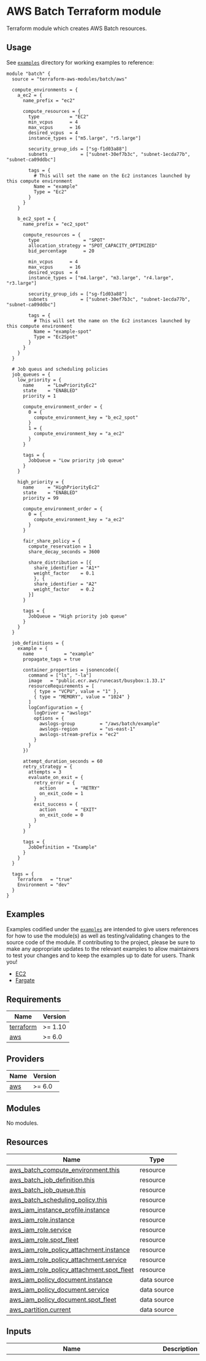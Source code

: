 # AWS Batch Terraform module

Terraform module which creates AWS Batch resources.

## Usage

See [`examples`](https://github.com/terraform-aws-modules/terraform-aws-batch/tree/master/examples) directory for working examples to reference:

```hcl
module "batch" {
  source = "terraform-aws-modules/batch/aws"

  compute_environments = {
    a_ec2 = {
      name_prefix = "ec2"

      compute_resources = {
        type           = "EC2"
        min_vcpus      = 4
        max_vcpus      = 16
        desired_vcpus  = 4
        instance_types = ["m5.large", "r5.large"]

        security_group_ids = ["sg-f1d03a88"]
        subnets            = ["subnet-30ef7b3c", "subnet-1ecda77b", "subnet-ca09ddbc"]

        tags = {
          # This will set the name on the Ec2 instances launched by this compute environment
          Name = "example"
          Type = "Ec2"
        }
      }
    }

    b_ec2_spot = {
      name_prefix = "ec2_spot"

      compute_resources = {
        type                = "SPOT"
        allocation_strategy = "SPOT_CAPACITY_OPTIMIZED"
        bid_percentage      = 20

        min_vcpus      = 4
        max_vcpus      = 16
        desired_vcpus  = 4
        instance_types = ["m4.large", "m3.large", "r4.large", "r3.large"]

        security_group_ids = ["sg-f1d03a88"]
        subnets            = ["subnet-30ef7b3c", "subnet-1ecda77b", "subnet-ca09ddbc"]

        tags = {
          # This will set the name on the Ec2 instances launched by this compute environment
          Name = "example-spot"
          Type = "Ec2Spot"
        }
      }
    }
  }

  # Job queus and scheduling policies
  job_queues = {
    low_priority = {
      name     = "LowPriorityEc2"
      state    = "ENABLED"
      priority = 1

      compute_environment_order = {
        0 = {
          compute_environment_key = "b_ec2_spot"
        }
        1 = {
          compute_environment_key = "a_ec2"
        }
      }

      tags = {
        JobQueue = "Low priority job queue"
      }
    }

    high_priority = {
      name     = "HighPriorityEc2"
      state    = "ENABLED"
      priority = 99

      compute_environment_order = {
        0 = {
          compute_environment_key = "a_ec2"
        }
      }

      fair_share_policy = {
        compute_reservation = 1
        share_decay_seconds = 3600

        share_distribution = [{
          share_identifier = "A1*"
          weight_factor    = 0.1
          }, {
          share_identifier = "A2"
          weight_factor    = 0.2
        }]
      }

      tags = {
        JobQueue = "High priority job queue"
      }
    }
  }

  job_definitions = {
    example = {
      name           = "example"
      propagate_tags = true

      container_properties = jsonencode({
        command = ["ls", "-la"]
        image   = "public.ecr.aws/runecast/busybox:1.33.1"
        resourceRequirements = [
          { type = "VCPU", value = "1" },
          { type = "MEMORY", value = "1024" }
        ]
        logConfiguration = {
          logDriver = "awslogs"
          options = {
            awslogs-group         = "/aws/batch/example"
            awslogs-region        = "us-east-1"
            awslogs-stream-prefix = "ec2"
          }
        }
      })

      attempt_duration_seconds = 60
      retry_strategy = {
        attempts = 3
        evaluate_on_exit = {
          retry_error = {
            action       = "RETRY"
            on_exit_code = 1
          }
          exit_success = {
            action       = "EXIT"
            on_exit_code = 0
          }
        }
      }

      tags = {
        JobDefinition = "Example"
      }
    }
  }

  tags = {
    Terraform   = "true"
    Environment = "dev"
  }
}
```

## Examples

Examples codified under the [`examples`](https://github.com/terraform-aws-modules/terraform-aws-batch/tree/master/examples) are intended to give users references for how to use the module(s) as well as testing/validating changes to the source code of the module. If contributing to the project, please be sure to make any appropriate updates to the relevant examples to allow maintainers to test your changes and to keep the examples up to date for users. Thank you!

- [EC2](https://github.com/terraform-aws-modules/terraform-aws-batch/tree/master/examples/ec2)
- [Fargate](https://github.com/terraform-aws-modules/terraform-aws-batch/tree/master/examples/fargate)

<!-- BEGIN_TF_DOCS -->
## Requirements

| Name | Version |
|------|---------|
| <a name="requirement_terraform"></a> [terraform](#requirement\_terraform) | >= 1.10 |
| <a name="requirement_aws"></a> [aws](#requirement\_aws) | >= 6.0 |

## Providers

| Name | Version |
|------|---------|
| <a name="provider_aws"></a> [aws](#provider\_aws) | >= 6.0 |

## Modules

No modules.

## Resources

| Name | Type |
|------|------|
| [aws_batch_compute_environment.this](https://registry.terraform.io/providers/hashicorp/aws/latest/docs/resources/batch_compute_environment) | resource |
| [aws_batch_job_definition.this](https://registry.terraform.io/providers/hashicorp/aws/latest/docs/resources/batch_job_definition) | resource |
| [aws_batch_job_queue.this](https://registry.terraform.io/providers/hashicorp/aws/latest/docs/resources/batch_job_queue) | resource |
| [aws_batch_scheduling_policy.this](https://registry.terraform.io/providers/hashicorp/aws/latest/docs/resources/batch_scheduling_policy) | resource |
| [aws_iam_instance_profile.instance](https://registry.terraform.io/providers/hashicorp/aws/latest/docs/resources/iam_instance_profile) | resource |
| [aws_iam_role.instance](https://registry.terraform.io/providers/hashicorp/aws/latest/docs/resources/iam_role) | resource |
| [aws_iam_role.service](https://registry.terraform.io/providers/hashicorp/aws/latest/docs/resources/iam_role) | resource |
| [aws_iam_role.spot_fleet](https://registry.terraform.io/providers/hashicorp/aws/latest/docs/resources/iam_role) | resource |
| [aws_iam_role_policy_attachment.instance](https://registry.terraform.io/providers/hashicorp/aws/latest/docs/resources/iam_role_policy_attachment) | resource |
| [aws_iam_role_policy_attachment.service](https://registry.terraform.io/providers/hashicorp/aws/latest/docs/resources/iam_role_policy_attachment) | resource |
| [aws_iam_role_policy_attachment.spot_fleet](https://registry.terraform.io/providers/hashicorp/aws/latest/docs/resources/iam_role_policy_attachment) | resource |
| [aws_iam_policy_document.instance](https://registry.terraform.io/providers/hashicorp/aws/latest/docs/data-sources/iam_policy_document) | data source |
| [aws_iam_policy_document.service](https://registry.terraform.io/providers/hashicorp/aws/latest/docs/data-sources/iam_policy_document) | data source |
| [aws_iam_policy_document.spot_fleet](https://registry.terraform.io/providers/hashicorp/aws/latest/docs/data-sources/iam_policy_document) | data source |
| [aws_partition.current](https://registry.terraform.io/providers/hashicorp/aws/latest/docs/data-sources/partition) | data source |

## Inputs

| Name | Description | Type | Default | Required |
|------|-------------|------|---------|:--------:|
| <a name="input_compute_environments"></a> [compute\_environments](#input\_compute\_environments) | Map of compute environment definitions to create | <pre>map(object({<br/>    name        = optional(string)<br/>    name_prefix = optional(string)<br/>    compute_resources = optional(object({<br/>      allocation_strategy = optional(string)<br/>      bid_percentage      = optional(number)<br/>      desired_vcpus       = optional(number)<br/>      ec2_configuration = optional(list(object({<br/>        image_id_override = optional(string)<br/>        image_type        = optional(string)<br/>      })))<br/>      ec2_key_pair   = optional(string)<br/>      instance_role  = optional(string)<br/>      instance_types = optional(list(string))<br/>      launch_template = optional(object({<br/>        launch_template_id   = optional(string)<br/>        launch_template_name = optional(string)<br/>        version              = optional(string)<br/>      }))<br/>      max_vcpus           = number<br/>      min_vcpus           = optional(number)<br/>      placement_group     = optional(string)<br/>      security_group_ids  = optional(list(string))<br/>      spot_iam_fleet_role = optional(string)<br/>      subnets             = list(string)<br/>      tags                = optional(map(string), {})<br/>      type                = string<br/>    }))<br/>    eks_configuration = optional(object({<br/>      eks_cluster_arn      = string<br/>      kubernetes_namespace = string<br/>    }))<br/>    service_role = optional(string)<br/>    state        = optional(string)<br/>    tags         = optional(map(string), {})<br/>    type         = optional(string, "MANAGED")<br/>    update_policy = optional(object({<br/>      job_execution_timeout_minutes = number<br/>      terminate_jobs_on_update      = optional(bool, false)<br/>    }))<br/>  }))</pre> | `null` | no |
| <a name="input_create"></a> [create](#input\_create) | Controls if resources should be created (affects nearly all resources) | `bool` | `true` | no |
| <a name="input_create_instance_iam_role"></a> [create\_instance\_iam\_role](#input\_create\_instance\_iam\_role) | Determines whether a an IAM role is created or to use an existing IAM role | `bool` | `true` | no |
| <a name="input_create_job_queues"></a> [create\_job\_queues](#input\_create\_job\_queues) | Determines whether to create job queues | `bool` | `true` | no |
| <a name="input_create_service_iam_role"></a> [create\_service\_iam\_role](#input\_create\_service\_iam\_role) | Determines whether a an IAM role is created or to use an existing IAM role | `bool` | `true` | no |
| <a name="input_create_spot_fleet_iam_role"></a> [create\_spot\_fleet\_iam\_role](#input\_create\_spot\_fleet\_iam\_role) | Determines whether a an IAM role is created or to use an existing IAM role | `bool` | `false` | no |
| <a name="input_instance_iam_role_additional_policies"></a> [instance\_iam\_role\_additional\_policies](#input\_instance\_iam\_role\_additional\_policies) | Additional policies to be added to the IAM role | `map(string)` | `{}` | no |
| <a name="input_instance_iam_role_description"></a> [instance\_iam\_role\_description](#input\_instance\_iam\_role\_description) | Cluster instance IAM role description | `string` | `null` | no |
| <a name="input_instance_iam_role_name"></a> [instance\_iam\_role\_name](#input\_instance\_iam\_role\_name) | Cluster instance IAM role name | `string` | `null` | no |
| <a name="input_instance_iam_role_path"></a> [instance\_iam\_role\_path](#input\_instance\_iam\_role\_path) | Cluster instance IAM role path | `string` | `null` | no |
| <a name="input_instance_iam_role_permissions_boundary"></a> [instance\_iam\_role\_permissions\_boundary](#input\_instance\_iam\_role\_permissions\_boundary) | ARN of the policy that is used to set the permissions boundary for the IAM role | `string` | `null` | no |
| <a name="input_instance_iam_role_tags"></a> [instance\_iam\_role\_tags](#input\_instance\_iam\_role\_tags) | A map of additional tags to add to the IAM role created | `map(string)` | `{}` | no |
| <a name="input_instance_iam_role_use_name_prefix"></a> [instance\_iam\_role\_use\_name\_prefix](#input\_instance\_iam\_role\_use\_name\_prefix) | Determines whether the IAM role name (`instance_iam_role_name`) is used as a prefix | `string` | `true` | no |
| <a name="input_job_definitions"></a> [job\_definitions](#input\_job\_definitions) | Map of job definitions to create | <pre>map(object({<br/>    container_properties       = optional(string)<br/>    deregister_on_new_revision = optional(bool)<br/>    ecs_properties             = optional(string)<br/>    eks_properties = optional(object({<br/>      pod_properties = object({<br/>        containers = map(object({<br/>          args              = optional(list(string))<br/>          command           = optional(list(string))<br/>          env               = optional(map(string))<br/>          image             = string<br/>          image_pull_policy = optional(string)<br/>          name              = optional(string) # Will fall back to use map key as container name<br/>          resources = object({<br/>            limits   = optional(map(string))<br/>            requests = optional(map(string))<br/>          })<br/>          security_context = optional(object({<br/>            privileged                 = optional(bool)<br/>            read_only_root_file_system = optional(bool)<br/>            run_as_group               = optional(number)<br/>            run_as_non_root            = optional(bool)<br/>            run_as_user                = optional(number)<br/>          }))<br/>          volume_mounts = optional(map(object({<br/>            mount_path = string<br/>            name       = optional(string) # Will fall back to use map key as volume mount name<br/>            read_only  = optional(bool)<br/>          })))<br/>        }))<br/>      })<br/>      dns_policy   = optional(string)<br/>      host_network = optional(bool)<br/>      image_pull_secrets = optional(list(object({<br/>        name = string<br/>      })))<br/>      init_containers = optional(map(object({<br/>        args              = optional(list(string))<br/>        command           = optional(list(string))<br/>        env               = optional(map(string))<br/>        image             = string<br/>        image_pull_policy = optional(string)<br/>        name              = optional(string) # Will fall back to use map key as init container name<br/>        resources = object({<br/>          limits   = optional(map(string))<br/>          requests = optional(map(string))<br/>        })<br/>        security_context = optional(object({<br/>          privileged                 = optional(bool)<br/>          read_only_root_file_system = optional(bool)<br/>          run_as_group               = optional(number)<br/>          run_as_non_root            = optional(bool)<br/>          run_as_user                = optional(number)<br/>        }))<br/>        volume_mounts = optional(map(object({<br/>          mount_path = string<br/>          name       = optional(string) # Will fall back to use map key as volume mount name<br/>          read_only  = optional(bool)<br/>        })))<br/>      })))<br/>      metadata = optional(object({<br/>        labels = optional(map(string))<br/>      }))<br/>      service_account_name    = optional(string)<br/>      share_process_namespace = optional(bool)<br/>      volumes = optional(map(object({<br/>        empty_dir = optional(object({<br/>          medium     = optional(string)<br/>          size_limit = optional(string)<br/>        }))<br/>        host_path = optional(object({<br/>          path = string<br/>        }))<br/>        name = optional(string) # Will fall back to use map key as volume name<br/>        secret = optional(object({<br/>          optional    = optional(bool)<br/>          secret_name = string<br/>        }))<br/>      })))<br/>    }))<br/>    name                  = optional(string) # Will fall back to use map key as job definition name<br/>    node_properties       = optional(string)<br/>    parameters            = optional(map(string))<br/>    platform_capabilities = optional(list(string))<br/>    propagate_tags        = optional(bool)<br/>    retry_strategy = optional(object({<br/>      attempts = optional(number)<br/>      evaluate_on_exit = optional(map(object({<br/>        action           = string<br/>        on_exit_code     = optional(string)<br/>        on_reason        = optional(string)<br/>        on_status_reason = optional(string)<br/>      })))<br/>    }))<br/>    scheduling_priority = optional(number)<br/>    tags                = optional(map(string), {})<br/>    timeout = optional(object({<br/>      attempt_duration_seconds = optional(number)<br/>    }))<br/>    type = optional(string, "container")<br/>  }))</pre> | `null` | no |
| <a name="input_job_queues"></a> [job\_queues](#input\_job\_queues) | Map of job queue and scheduling policy defintions to create | <pre>map(object({<br/>    compute_environment_order = map(object({<br/>      compute_environment_key = string<br/>      order                   = optional(number) # Will fall back to use map key as order<br/>    }))<br/>    job_state_time_limit_action = optional(map(object({<br/>      action           = optional(string, "CANCEL")<br/>      max_time_seconds = number<br/>      reason           = optional(string)<br/>      state            = optional(string, "RUNNABLE")<br/>    })))<br/>    name                  = optional(string) # Will fall back to use map key as queue name<br/>    priority              = number<br/>    scheduling_policy_arn = optional(string)<br/>    state                 = optional(string, "ENABLED")<br/>    tags                  = optional(map(string), {})<br/>    timeouts = optional(object({<br/>      create = optional(string, "10m")<br/>      update = optional(string, "10m")<br/>      delete = optional(string, "10m")<br/>    }))<br/><br/>    # Scheduling policy<br/>    create_scheduling_policy = optional(bool, true)<br/>    fair_share_policy = optional(object({<br/>      compute_reservation = optional(number)<br/>      share_decay_seconds = optional(number)<br/>      share_distribution = optional(list(object({<br/>        share_identifier = string<br/>        weight_factor    = optional(number)<br/>      })))<br/>    }))<br/>  }))</pre> | `null` | no |
| <a name="input_service_iam_role_additional_policies"></a> [service\_iam\_role\_additional\_policies](#input\_service\_iam\_role\_additional\_policies) | Additional policies to be added to the IAM role | `map(string)` | `{}` | no |
| <a name="input_service_iam_role_description"></a> [service\_iam\_role\_description](#input\_service\_iam\_role\_description) | Batch service IAM role description | `string` | `null` | no |
| <a name="input_service_iam_role_name"></a> [service\_iam\_role\_name](#input\_service\_iam\_role\_name) | Batch service IAM role name | `string` | `null` | no |
| <a name="input_service_iam_role_path"></a> [service\_iam\_role\_path](#input\_service\_iam\_role\_path) | Batch service IAM role path | `string` | `null` | no |
| <a name="input_service_iam_role_permissions_boundary"></a> [service\_iam\_role\_permissions\_boundary](#input\_service\_iam\_role\_permissions\_boundary) | ARN of the policy that is used to set the permissions boundary for the IAM role | `string` | `null` | no |
| <a name="input_service_iam_role_tags"></a> [service\_iam\_role\_tags](#input\_service\_iam\_role\_tags) | A map of additional tags to add to the IAM role created | `map(string)` | `{}` | no |
| <a name="input_service_iam_role_use_name_prefix"></a> [service\_iam\_role\_use\_name\_prefix](#input\_service\_iam\_role\_use\_name\_prefix) | Determines whether the IAM role name (`service_iam_role_name`) is used as a prefix | `bool` | `true` | no |
| <a name="input_spot_fleet_iam_role_additional_policies"></a> [spot\_fleet\_iam\_role\_additional\_policies](#input\_spot\_fleet\_iam\_role\_additional\_policies) | Additional policies to be added to the IAM role | `map(string)` | `{}` | no |
| <a name="input_spot_fleet_iam_role_description"></a> [spot\_fleet\_iam\_role\_description](#input\_spot\_fleet\_iam\_role\_description) | Spot fleet IAM role description | `string` | `null` | no |
| <a name="input_spot_fleet_iam_role_name"></a> [spot\_fleet\_iam\_role\_name](#input\_spot\_fleet\_iam\_role\_name) | Spot fleet IAM role name | `string` | `null` | no |
| <a name="input_spot_fleet_iam_role_path"></a> [spot\_fleet\_iam\_role\_path](#input\_spot\_fleet\_iam\_role\_path) | Spot fleet IAM role path | `string` | `null` | no |
| <a name="input_spot_fleet_iam_role_permissions_boundary"></a> [spot\_fleet\_iam\_role\_permissions\_boundary](#input\_spot\_fleet\_iam\_role\_permissions\_boundary) | ARN of the policy that is used to set the permissions boundary for the IAM role | `string` | `null` | no |
| <a name="input_spot_fleet_iam_role_tags"></a> [spot\_fleet\_iam\_role\_tags](#input\_spot\_fleet\_iam\_role\_tags) | A map of additional tags to add to the IAM role created | `map(string)` | `{}` | no |
| <a name="input_spot_fleet_iam_role_use_name_prefix"></a> [spot\_fleet\_iam\_role\_use\_name\_prefix](#input\_spot\_fleet\_iam\_role\_use\_name\_prefix) | Determines whether the IAM role name (`spot_fleet_iam_role_name`) is used as a prefix | `string` | `true` | no |
| <a name="input_tags"></a> [tags](#input\_tags) | A map of tags to add to all resources | `map(string)` | `{}` | no |

## Outputs

| Name | Description |
|------|-------------|
| <a name="output_compute_environments"></a> [compute\_environments](#output\_compute\_environments) | Map of compute environments created and their associated attributes |
| <a name="output_instance_iam_instance_profile_arn"></a> [instance\_iam\_instance\_profile\_arn](#output\_instance\_iam\_instance\_profile\_arn) | ARN assigned by AWS to the instance profile |
| <a name="output_instance_iam_instance_profile_id"></a> [instance\_iam\_instance\_profile\_id](#output\_instance\_iam\_instance\_profile\_id) | Instance profile's ID |
| <a name="output_instance_iam_instance_profile_unique"></a> [instance\_iam\_instance\_profile\_unique](#output\_instance\_iam\_instance\_profile\_unique) | Stable and unique string identifying the IAM instance profile |
| <a name="output_instance_iam_role_arn"></a> [instance\_iam\_role\_arn](#output\_instance\_iam\_role\_arn) | The Amazon Resource Name (ARN) specifying the IAM role |
| <a name="output_instance_iam_role_name"></a> [instance\_iam\_role\_name](#output\_instance\_iam\_role\_name) | The name of the IAM role |
| <a name="output_instance_iam_role_unique_id"></a> [instance\_iam\_role\_unique\_id](#output\_instance\_iam\_role\_unique\_id) | Stable and unique string identifying the IAM role |
| <a name="output_job_definitions"></a> [job\_definitions](#output\_job\_definitions) | Map of job defintions created and their associated attributes |
| <a name="output_job_queues"></a> [job\_queues](#output\_job\_queues) | Map of job queues created and their associated attributes |
| <a name="output_scheduling_policies"></a> [scheduling\_policies](#output\_scheduling\_policies) | Map of scheduling policies created and their associated attributes |
| <a name="output_service_iam_role_arn"></a> [service\_iam\_role\_arn](#output\_service\_iam\_role\_arn) | The Amazon Resource Name (ARN) specifying the IAM role |
| <a name="output_service_iam_role_name"></a> [service\_iam\_role\_name](#output\_service\_iam\_role\_name) | The name of the IAM role |
| <a name="output_service_iam_role_unique_id"></a> [service\_iam\_role\_unique\_id](#output\_service\_iam\_role\_unique\_id) | Stable and unique string identifying the IAM role |
| <a name="output_spot_fleet_iam_role_arn"></a> [spot\_fleet\_iam\_role\_arn](#output\_spot\_fleet\_iam\_role\_arn) | The Amazon Resource Name (ARN) specifying the IAM role |
| <a name="output_spot_fleet_iam_role_name"></a> [spot\_fleet\_iam\_role\_name](#output\_spot\_fleet\_iam\_role\_name) | The name of the IAM role |
| <a name="output_spot_fleet_iam_role_unique_id"></a> [spot\_fleet\_iam\_role\_unique\_id](#output\_spot\_fleet\_iam\_role\_unique\_id) | Stable and unique string identifying the IAM role |
<!-- END_TF_DOCS -->

## License

Apache-2.0 Licensed. See [LICENSE](https://github.com/terraform-aws-modules/terraform-aws-batch/blob/master/LICENSE).
